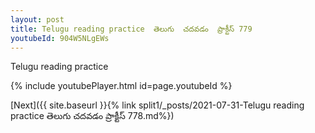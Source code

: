 ```yaml
---
layout: post
title: Telugu reading practice  తెలుగు  చదవడం  ప్రాక్టీస్ 779
youtubeId: 904W5NLgEWs
---
```

 
 
Telugu reading practice
 
 
 
 
 


{% include youtubePlayer.html id=page.youtubeId %}
 
[Next]({{ site.baseurl }}{% link  split1/_posts/2021-07-31-Telugu reading practice  తెలుగు  చదవడం  ప్రాక్టీస్ 778.md%})
 
